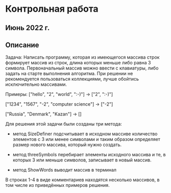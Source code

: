 # Контрольная работа
## Июнь 2022 г.

## Описание

Задача:
Написать программу, которая из имеющегося массива строк формирует массив из строк, длина которых меньше либо равна 3 символа. Первоначальный массив можно ввести с клавиатуры, либо задать на старте выполнения алгоритма. При решении не рекомендуется пользоваться коллекциями, лучше обойтись исключительно массивами.

Примеры:
["hello", "2", "world", ":-)"] -> ["2", ":-)"]

["1234", "1567", "-2", "computer science"] -> ["-2"]

["Russia", "Denmark", "Kazan"] -> []


Для решения этой задачи были созданы  три метода:
* метод SizeDefiner подсчитывает в исходном массиве количество элементов с 3 или менее символами и таким образом определяет размер нового массива, который нужно создать.

* метод threeSymbols перебирает элементы исходного массива и те, в которых 3 или меньше символов, записывает в новый массив.

* метод ShowWords выводит массив в терминал

В строках 1-4 в виде комментариев находятся несколько массивов, в том числе из приведённых примеров решения.